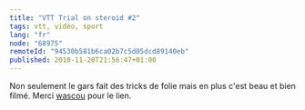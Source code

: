 ```yaml
---
title: "VTT Trial on steroid #2"
tags: vtt, vidéo, sport
lang: "fr"
node: "68975"
remoteId: "94530b581b6ca02b7c5d05dcd89140eb"
published: 2010-11-20T21:56:47+01:00
---
```


Non seulement le gars fait des tricks de folie mais en plus c'est beau et bien filmé. Merci [wascou](http://www.wascou.org/) pour le lien.


<div class="video">
	<object width="520" height="317" type="application/x-shockwave-flash" data="http://www.youtube.com/v/Cj6ho1-G6tw?fs=1&amp;hl=fr_FR">
		<param name="movie" value="http://www.youtube.com/v/Cj6ho1-G6tw?fs=1&amp;hl=fr_FR"></param>
		<param name="allowfullscreen" value="true"></param>
	</object>
</div>

